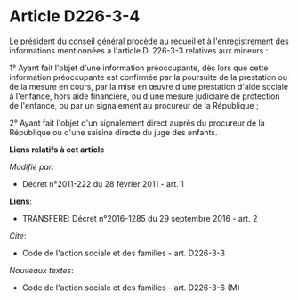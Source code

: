 # Article D226-3-4

Le président du conseil général procède au recueil et à l'enregistrement des informations mentionnées à l'article D. 226-3-3
relatives aux mineurs : 

1° Ayant fait l'objet d'une information préoccupante, dès lors que cette information préoccupante est confirmée par la
poursuite de la prestation ou de la mesure en cours, par la mise en œuvre d'une prestation d'aide sociale à l'enfance, hors
aide financière, ou d'une mesure judiciaire de protection de l'enfance, ou par un signalement au procureur de la
République ; 

2° Ayant fait l'objet d'un signalement direct auprès du procureur de la République ou d'une saisine directe du juge des
enfants.

**Liens relatifs à cet article**

_Modifié par_:

  - Décret n°2011-222 du 28 février 2011 - art. 1

**Liens**:

  - TRANSFERE: Décret n°2016-1285 du 29 septembre 2016 - art. 2

_Cite_:

  - Code de l'action sociale et des familles - art. D226-3-3

_Nouveaux textes_:

  - Code de l'action sociale et des familles - art. D226-3-6 (M)
